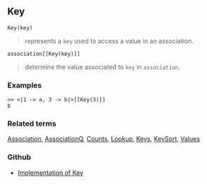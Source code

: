 ## Key

```
Key(key) 
```

> represents a `key` used to access a value in an association. 
 
```
association[[Key(key)]]
```
 
> determine the value associated to `key` in `association`.

### Examples

```
>> <|1 -> a, 3 -> b|>[[Key(3)]]
b
```

### Related terms  
[Association](Association.md), [AssociationQ](AssociationQ.md), [Counts](Counts.md), [Lookup](Lookup.md), [Keys](Keys.md), [KeySort](KeySort.md), [Values](Values.md)

### Github

* [Implementation of Key](https://github.com/axkr/symja_android_library/blob/master/symja_android_library/matheclipse-core/src/main/java/org/matheclipse/core/builtin/AssociationFunctions.java#L596) 
